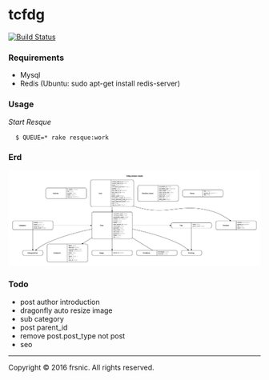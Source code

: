 # tcfdg 

[![Build Status](https://travis-ci.org/frsnic/tcfdg.svg?branch=master)](https://travis-ci.org/frsnic/tcfdg)

### Requirements

* Mysql
* Redis (Ubuntu: sudo apt-get install redis-server)

### Usage

*Start Resque*

	  $ QUEUE=* rake resque:work

### Erd
![tcfdg](https://raw.githubusercontent.com/frsnic/tcfdg/master/erd.jpg)

### Todo

* post author introduction
* dragonfly auto resize image
* sub category
* post parent_id
* remove post.post_type not post
* seo

--------------------------
Copyright © 2016 frsnic. All rights reserved.
